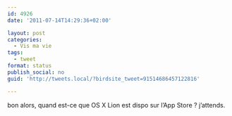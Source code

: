 ```yaml
---
id: 4926
date: '2011-07-14T14:29:36+02:00'

layout: post
categories:
  - Vis ma vie
tags:
  - tweet
format: status
publish_social: no
guid: 'http://tweets.local/?birdsite_tweet=91514686457122816'

---
```


bon alors, quand est-ce que OS X Lion est dispo sur l’App Store ? j’attends.